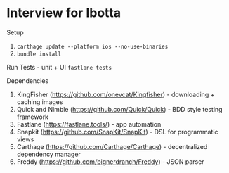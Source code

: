 # Interview for Ibotta

Setup

1. `carthage update --platform ios --no-use-binaries`
2. `bundle install`

Run Tests - unit + UI
`fastlane tests`

Dependencies
1. KingFisher (https://github.com/onevcat/Kingfisher) - downloading + caching images
2. Quick and Nimble (https://github.com/Quick/Quick) - BDD style testing framework
3. Fastlane (https://fastlane.tools/) - app automation
4. Snapkit (https://github.com/SnapKit/SnapKit) - DSL for programmatic views
5. Carthage (https://github.com/Carthage/Carthage) - decentralized dependency manager
6. Freddy (https://github.com/bignerdranch/Freddy) - JSON parser
